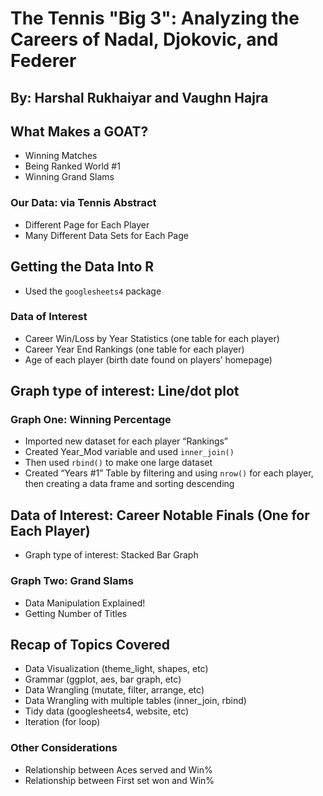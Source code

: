 # The Tennis "Big 3": Analyzing the Careers of Nadal, Djokovic, and Federer

## By: Harshal Rukhaiyar and Vaughn Hajra

## What Makes a GOAT?
- Winning Matches
- Being Ranked World #1
- Winning Grand Slams

### Our Data: via Tennis Abstract
- Different Page for Each Player
- Many Different Data Sets for Each Page

## Getting the Data Into R
- Used the `googlesheets4` package
### Data of Interest
- Career Win/Loss by Year Statistics (one table for each player)
- Career Year End Rankings (one table for each player)
- Age of each player (birth date found on players’ homepage)

## Graph type of interest: Line/dot plot
### Graph One: Winning Percentage
- Imported new dataset for each player “Rankings”
- Created Year_Mod variable and used `inner_join()`
- Then used `rbind()` to make one large dataset
- Created “Years #1” Table by filtering and using `nrow()` for each player, then creating a data frame and sorting descending

## Data of Interest: Career Notable Finals (One for Each Player)
- Graph type of interest: Stacked Bar Graph
### Graph Two: Grand Slams
- Data Manipulation Explained!
- Getting Number of Titles

## Recap of Topics Covered
- Data Visualization (theme_light, shapes, etc)
- Grammar (ggplot, aes, bar graph, etc)
- Data Wrangling (mutate, filter, arrange, etc)
- Data Wrangling with multiple tables (inner_join, rbind)
- Tidy data (googlesheets4, website, etc)
- Iteration (for loop)

### Other Considerations
- Relationship between Aces served and Win%
- Relationship between First set won and Win%
